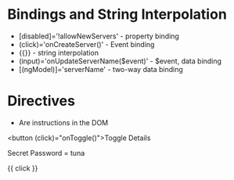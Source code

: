 # Bindings and String Interpolation

- [disabled]='!allowNewServers' - property binding
- (click)='onCreateServer()' - Event binding
- {{}} - string interpolation
- (input)='onUpdateServerName($event)' - $event, data binding
- [(ngModel)]='serverName' - two-way data binding

# Directives

- Are instructions in the DOM

<button (click)="onToggle()">Toggle Details</button>

<p *ngIf="toggle">Secret Password = tuna</p>
<p 
  *ngFor="let click of clickArray"
  [ngStyle]="{backgroundColor: click >= 5 ? 'blue' : 'transparent'}"
  [ngClass]="{'white-text': click >= 5}"
>{{ click }}</p>
